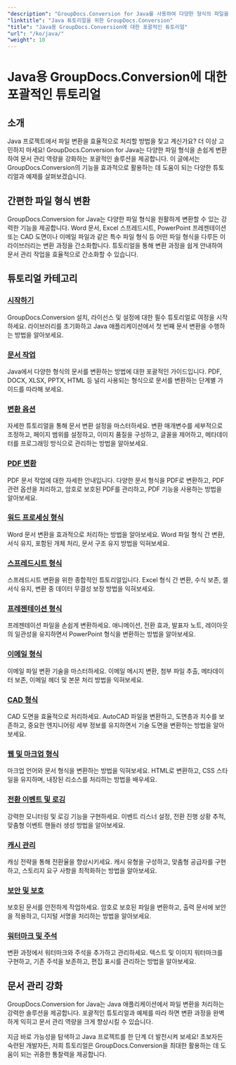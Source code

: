 ```yaml
---
"description": "GroupDocs.Conversion for Java를 사용하여 다양한 형식의 파일을 손쉽게 변환하세요. 사용자 정의 가능한 옵션으로 문서 관리를 간소화하세요."
"linktitle": "Java 튜토리얼을 위한 GroupDocs.Conversion"
"title": "Java용 GroupDocs.Conversion에 대한 포괄적인 튜토리얼"
"url": "/ko/java/"
"weight": 10
---
```


# Java용 GroupDocs.Conversion에 대한 포괄적인 튜토리얼

## 소개

Java 프로젝트에서 파일 변환을 효율적으로 처리할 방법을 찾고 계신가요? 더 이상 고민하지 마세요! GroupDocs.Conversion for Java는 다양한 파일 형식을 손쉽게 변환하여 문서 관리 역량을 강화하는 포괄적인 솔루션을 제공합니다. 이 글에서는 GroupDocs.Conversion의 기능을 효과적으로 활용하는 데 도움이 되는 다양한 튜토리얼과 예제를 살펴보겠습니다.

## 간편한 파일 형식 변환

GroupDocs.Conversion for Java는 다양한 파일 형식을 원활하게 변환할 수 있는 강력한 기능을 제공합니다. Word 문서, Excel 스프레드시트, PowerPoint 프레젠테이션 또는 CAD 도면이나 이메일 파일과 같은 특수 파일 형식 등 어떤 파일 형식을 다루든 이 라이브러리는 변환 과정을 간소화합니다. 튜토리얼을 통해 변환 과정을 쉽게 안내하여 문서 관리 작업을 효율적으로 간소화할 수 있습니다.

## 튜토리얼 카테고리

### [시작하기](./getting-started/)
GroupDocs.Conversion 설치, 라이선스 및 설정에 대한 필수 튜토리얼로 여정을 시작하세요. 라이브러리를 초기화하고 Java 애플리케이션에서 첫 번째 문서 변환을 수행하는 방법을 알아보세요.

### [문서 작업](./document-operations/)
Java에서 다양한 형식의 문서를 변환하는 방법에 대한 포괄적인 가이드입니다. PDF, DOCX, XLSX, PPTX, HTML 등 널리 사용되는 형식으로 문서를 변환하는 단계별 가이드를 따라해 보세요.

### [변환 옵션](./conversion-options/)
자세한 튜토리얼을 통해 문서 변환 설정을 마스터하세요. 변환 매개변수를 세부적으로 조정하고, 페이지 범위를 설정하고, 이미지 품질을 구성하고, 글꼴을 제어하고, 메타데이터를 프로그래밍 방식으로 관리하는 방법을 알아보세요.

### [PDF 변환](./pdf-conversion/)
PDF 문서 작업에 대한 자세한 안내입니다. 다양한 문서 형식을 PDF로 변환하고, PDF 관련 옵션을 처리하고, 암호로 보호된 PDF를 관리하고, PDF 기능을 사용하는 방법을 알아보세요.

### [워드 프로세싱 형식](./word-processing-formats/)
Word 문서 변환을 효과적으로 처리하는 방법을 알아보세요. Word 파일 형식 간 변환, 서식 유지, 포함된 개체 처리, 문서 구조 유지 방법을 익혀보세요.

### [스프레드시트 형식](./spreadsheet-formats/)
스프레드시트 변환을 위한 종합적인 튜토리얼입니다. Excel 형식 간 변환, 수식 보존, 셀 서식 유지, 변환 중 데이터 무결성 보장 방법을 익혀보세요.

### [프레젠테이션 형식](./presentation-formats/)
프레젠테이션 파일을 손쉽게 변환하세요. 애니메이션, 전환 효과, 발표자 노트, 레이아웃의 일관성을 유지하면서 PowerPoint 형식을 변환하는 방법을 알아보세요.

### [이메일 형식](./email-formats/)
이메일 파일 변환 기술을 마스터하세요. 이메일 메시지 변환, 첨부 파일 추출, 메타데이터 보존, 이메일 헤더 및 본문 처리 방법을 익혀보세요.

### [CAD 형식](./cad-formats/)
CAD 도면을 효율적으로 처리하세요. AutoCAD 파일을 변환하고, 도면층과 치수를 보존하고, 중요한 엔지니어링 세부 정보를 유지하면서 기술 도면을 변환하는 방법을 알아보세요.

### [웹 및 마크업 형식](./web-markup-formats/)
마크업 언어와 문서 형식을 변환하는 방법을 익혀보세요. HTML로 변환하고, CSS 스타일을 유지하며, 내장된 리소스를 처리하는 방법을 배우세요.

### [전환 이벤트 및 로깅](./conversion-events-logging/)
강력한 모니터링 및 로깅 기능을 구현하세요. 이벤트 리스너 설정, 전환 진행 상황 추적, 맞춤형 이벤트 핸들러 생성 방법을 알아보세요.

### [캐시 관리](./cache-management/)
캐싱 전략을 통해 전환율을 향상시키세요. 캐시 유형을 구성하고, 맞춤형 공급자를 구현하고, 스토리지 요구 사항을 최적화하는 방법을 알아보세요.

### [보안 및 보호](./security-protection/)
보호된 문서를 안전하게 작업하세요. 암호로 보호된 파일을 변환하고, 출력 문서에 보안을 적용하고, 디지털 서명을 처리하는 방법을 알아보세요.

### [워터마크 및 주석](./watermarks-annotations/)
변환 과정에서 워터마크와 주석을 추가하고 관리하세요. 텍스트 및 이미지 워터마크를 구현하고, 기존 주석을 보존하고, 편집 표시를 관리하는 방법을 알아보세요.

## 문서 관리 강화

GroupDocs.Conversion for Java는 Java 애플리케이션에서 파일 변환을 처리하는 강력한 솔루션을 제공합니다. 포괄적인 튜토리얼과 예제를 따라 하면 변환 과정을 완벽하게 익히고 문서 관리 역량을 크게 향상시킬 수 있습니다.

지금 바로 가능성을 탐색하고 Java 프로젝트를 한 단계 더 발전시켜 보세요! 초보자든 숙련된 개발자든, 저희 튜토리얼은 GroupDocs.Conversion을 최대한 활용하는 데 도움이 되는 귀중한 통찰력을 제공합니다.